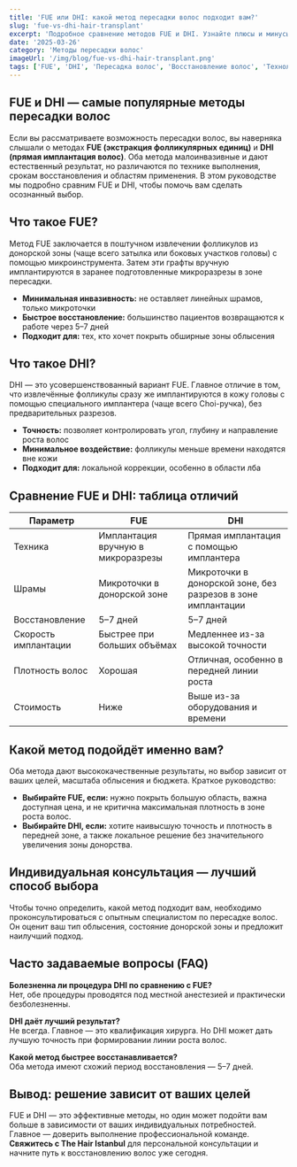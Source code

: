 ```yaml
---
title: 'FUE или DHI: какой метод пересадки волос подходит вам?'  
slug: 'fue-vs-dhi-hair-transplant'  
excerpt: 'Подробное сравнение методов FUE и DHI. Узнайте плюсы и минусы каждого подхода и выберите лучший вариант для восстановления волос.'  
date: '2025-03-26'
category: 'Методы пересадки волос'  
imageUrl: '/img/blog/fue-vs-dhi-hair-transplant.png'  
tags: ['FUE', 'DHI', 'Пересадка волос', 'Восстановление волос', 'Технологии']  
---
```


<h2>FUE и DHI — самые популярные методы пересадки волос</h2>  
<p>Если вы рассматриваете возможность пересадки волос, вы наверняка слышали о методах <strong>FUE (экстракция фолликулярных единиц)</strong> и <strong>DHI (прямая имплантация волос)</strong>. Оба метода малоинвазивные и дают естественный результат, но различаются по технике выполнения, срокам восстановления и областям применения. В этом руководстве мы подробно сравним FUE и DHI, чтобы помочь вам сделать осознанный выбор.</p>

<h2>Что такое FUE?</h2>  
<p>Метод FUE заключается в поштучном извлечении фолликулов из донорской зоны (чаще всего затылка или боковых участков головы) с помощью микроинструмента. Затем эти графты вручную имплантируются в заранее подготовленные микроразрезы в зоне пересадки.</p>  
<ul>
  <li><strong>Минимальная инвазивность:</strong> не оставляет линейных шрамов, только микроточки</li>
  <li><strong>Быстрое восстановление:</strong> большинство пациентов возвращаются к работе через 5–7 дней</li>
  <li><strong>Подходит для:</strong> тех, кто хочет покрыть обширные зоны облысения</li>
</ul>

<h2>Что такое DHI?</h2>  
<p>DHI — это усовершенствованный вариант FUE. Главное отличие в том, что извлечённые фолликулы сразу же имплантируются в кожу головы с помощью специального имплантера (чаще всего Choi-ручка), без предварительных разрезов.</p>  
<ul>
  <li><strong>Точность:</strong> позволяет контролировать угол, глубину и направление роста волос</li>
  <li><strong>Минимальное воздействие:</strong> фолликулы меньше времени находятся вне кожи</li>
  <li><strong>Подходит для:</strong> локальной коррекции, особенно в области лба</li>
</ul>

<h2>Сравнение FUE и DHI: таблица отличий</h2>  
<table>
  <thead>
    <tr>
      <th>Параметр</th>
      <th>FUE</th>
      <th>DHI</th>
    </tr>
  </thead>
  <tbody>
    <tr>
      <td>Техника</td>
      <td>Имплантация вручную в микроразрезы</td>
      <td>Прямая имплантация с помощью имплантера</td>
    </tr>
    <tr>
      <td>Шрамы</td>
      <td>Микроточки в донорской зоне</td>
      <td>Микроточки в донорской зоне, без разрезов в зоне имплантации</td>
    </tr>
    <tr>
      <td>Восстановление</td>
      <td>5–7 дней</td>
      <td>5–7 дней</td>
    </tr>
    <tr>
      <td>Скорость имплантации</td>
      <td>Быстрее при больших объёмах</td>
      <td>Медленнее из-за высокой точности</td>
    </tr>
    <tr>
      <td>Плотность волос</td>
      <td>Хорошая</td>
      <td>Отличная, особенно в передней линии роста</td>
    </tr>
    <tr>
      <td>Стоимость</td>
      <td>Ниже</td>
      <td>Выше из-за оборудования и времени</td>
    </tr>
  </tbody>
</table>

<h2>Какой метод подойдёт именно вам?</h2>  
<p>Оба метода дают высококачественные результаты, но выбор зависит от ваших целей, масштаба облысения и бюджета. Краткое руководство:</p>  
<ul>  
  <li><strong>Выбирайте FUE, если:</strong> нужно покрыть большую область, важна доступная цена, и не критична максимальная плотность в зоне роста волос.</li>  
  <li><strong>Выбирайте DHI, если:</strong> хотите наивысшую точность и плотность в передней зоне, а также локальное решение без значительного увеличения зоны донорства.</li>  
</ul>

<h2>Индивидуальная консультация — лучший способ выбора</h2>  
<p>Чтобы точно определить, какой метод подходит вам, необходимо проконсультироваться с опытным специалистом по пересадке волос. Он оценит ваш тип облысения, состояние донорской зоны и предложит наилучший подход.</p>

<h2>Часто задаваемые вопросы (FAQ)</h2>  
<p><strong>Болезненна ли процедура DHI по сравнению с FUE?</strong><br/>Нет, обе процедуры проводятся под местной анестезией и практически безболезненны.</p>  
<p><strong>DHI даёт лучший результат?</strong><br/>Не всегда. Главное — это квалификация хирурга. Но DHI может дать лучшую точность при формировании линии роста волос.</p>  
<p><strong>Какой метод быстрее восстанавливается?</strong><br/>Оба метода имеют схожий период восстановления — 5–7 дней.</p>

<h2>Вывод: решение зависит от ваших целей</h2>  
<p>FUE и DHI — это эффективные методы, но один может подойти вам больше в зависимости от ваших индивидуальных потребностей. Главное — доверить выполнение профессиональной команде. <strong>Свяжитесь с The Hair Istanbul</strong> для персональной консультации и начните путь к восстановлению волос уже сегодня.</p>
